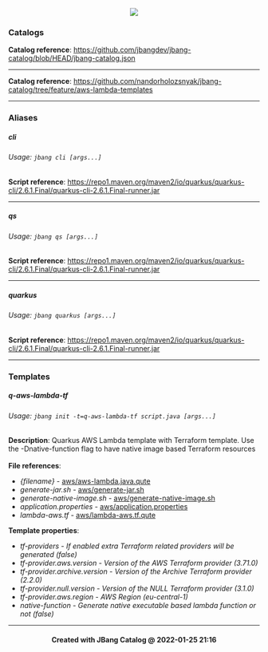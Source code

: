 

<p align="center">
  <img src="https://raw.githubusercontent.com/jbangdev/jbang/main/images/jbang_logo.svg">
</p>

### Catalogs

**Catalog reference**: https://github.com/jbangdev/jbang-catalog/blob/HEAD/jbang-catalog.json <br>

---


**Catalog reference**: https://github.com/nandorholozsnyak/jbang-catalog/tree/feature/aws-lambda-templates <br>

---




### Aliases
##### cli
###### Usage: `jbang cli [args...]`
**Script reference**: https://repo1.maven.org/maven2/io/quarkus/quarkus-cli/2.6.1.Final/quarkus-cli-2.6.1.Final-runner.jar <br>

---

##### qs
###### Usage: `jbang qs [args...]`
**Script reference**: https://repo1.maven.org/maven2/io/quarkus/quarkus-cli/2.6.1.Final/quarkus-cli-2.6.1.Final-runner.jar <br>

---

##### quarkus
###### Usage: `jbang quarkus [args...]`
**Script reference**: https://repo1.maven.org/maven2/io/quarkus/quarkus-cli/2.6.1.Final/quarkus-cli-2.6.1.Final-runner.jar <br>

---


### Templates
##### q-aws-lambda-tf
###### Usage: `jbang init -t=q-aws-lambda-tf script.java [args...]`
**Description**: Quarkus AWS Lambda template with Terraform template. Use the -Dnative-function flag to have native image based Terraform resources<br><br>
**File references**:
- *{filename}* - [aws/aws-lambda.java.qute](aws/aws-lambda.java.qute)
- *generate-jar.sh* - [aws/generate-jar.sh](aws/generate-jar.sh)
- *generate-native-image.sh* - [aws/generate-native-image.sh](aws/generate-native-image.sh)
- *application.properties* - [aws/application.properties](aws/application.properties)
- *lambda-aws.tf* - [aws/lambda-aws.tf.qute](aws/lambda-aws.tf.qute)

**Template properties**:
- *tf-providers* - *If enabled extra Terraform related providers will be generated (false)*
- *tf-provider.aws.version* - *Version of the AWS Terraform provider (3.71.0)*
- *tf-provider.archive.version* - *Version of the Archive Terraform provider (2.2.0)*
- *tf-provider.null.version* - *Version of the NULL Terraform provider (3.1.0)*
- *tf-provider.aws.region* - *AWS Region (eu-central-1)*
- *native-function* - *Generate native executable based lambda function or not (false)*
---

<h4 style="text-align: center;">Created with JBang Catalog @ 2022-01-25 21:16</h4>
